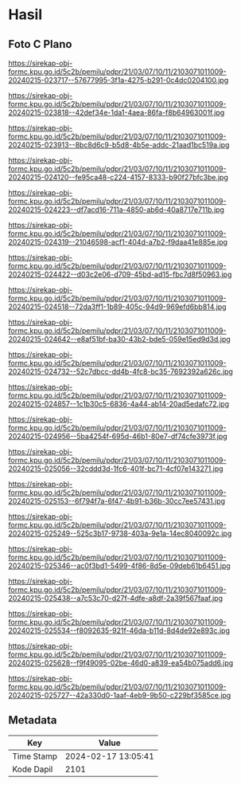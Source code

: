 # Hasil

## Foto C Plano

https://sirekap-obj-formc.kpu.go.id/5c2b/pemilu/pdpr/21/03/07/10/11/2103071011009-20240215-023717--57677995-3f1a-4275-b291-0c4dc0204100.jpg

https://sirekap-obj-formc.kpu.go.id/5c2b/pemilu/pdpr/21/03/07/10/11/2103071011009-20240215-023818--42def34e-1da1-4aea-86fa-f8b64963001f.jpg

https://sirekap-obj-formc.kpu.go.id/5c2b/pemilu/pdpr/21/03/07/10/11/2103071011009-20240215-023913--8bc8d6c9-b5d8-4b5e-addc-21aad1bc519a.jpg

https://sirekap-obj-formc.kpu.go.id/5c2b/pemilu/pdpr/21/03/07/10/11/2103071011009-20240215-024120--fe95ca48-c224-4157-8333-b90f27bfc3be.jpg

https://sirekap-obj-formc.kpu.go.id/5c2b/pemilu/pdpr/21/03/07/10/11/2103071011009-20240215-024223--df7acd16-711a-4850-ab6d-40a8717e711b.jpg

https://sirekap-obj-formc.kpu.go.id/5c2b/pemilu/pdpr/21/03/07/10/11/2103071011009-20240215-024319--21046598-acf1-404d-a7b2-f9daa41e885e.jpg

https://sirekap-obj-formc.kpu.go.id/5c2b/pemilu/pdpr/21/03/07/10/11/2103071011009-20240215-024422--d03c2e06-d709-45bd-ad15-fbc7d8f50963.jpg

https://sirekap-obj-formc.kpu.go.id/5c2b/pemilu/pdpr/21/03/07/10/11/2103071011009-20240215-024518--72da3ff1-1b89-405c-94d9-969efd6bb814.jpg

https://sirekap-obj-formc.kpu.go.id/5c2b/pemilu/pdpr/21/03/07/10/11/2103071011009-20240215-024642--e8af51bf-ba30-43b2-bde5-059e15ed9d3d.jpg

https://sirekap-obj-formc.kpu.go.id/5c2b/pemilu/pdpr/21/03/07/10/11/2103071011009-20240215-024732--52c7dbcc-dd4b-4fc8-bc35-7692392a626c.jpg

https://sirekap-obj-formc.kpu.go.id/5c2b/pemilu/pdpr/21/03/07/10/11/2103071011009-20240215-024857--1c1b30c5-6836-4a44-ab14-20ad5edafc72.jpg

https://sirekap-obj-formc.kpu.go.id/5c2b/pemilu/pdpr/21/03/07/10/11/2103071011009-20240215-024956--5ba4254f-695d-46b1-80e7-df74cfe3973f.jpg

https://sirekap-obj-formc.kpu.go.id/5c2b/pemilu/pdpr/21/03/07/10/11/2103071011009-20240215-025056--32cddd3d-1fc6-401f-bc71-4cf07e143271.jpg

https://sirekap-obj-formc.kpu.go.id/5c2b/pemilu/pdpr/21/03/07/10/11/2103071011009-20240215-025153--6f794f7a-6f47-4b91-b36b-30cc7ee57431.jpg

https://sirekap-obj-formc.kpu.go.id/5c2b/pemilu/pdpr/21/03/07/10/11/2103071011009-20240215-025249--525c3b17-9738-403a-9e1a-14ec8040092c.jpg

https://sirekap-obj-formc.kpu.go.id/5c2b/pemilu/pdpr/21/03/07/10/11/2103071011009-20240215-025346--ac0f3bd1-5499-4f86-8d5e-09deb61b6451.jpg

https://sirekap-obj-formc.kpu.go.id/5c2b/pemilu/pdpr/21/03/07/10/11/2103071011009-20240215-025438--a7c53c70-d27f-4dfe-a8df-2a39f567faaf.jpg

https://sirekap-obj-formc.kpu.go.id/5c2b/pemilu/pdpr/21/03/07/10/11/2103071011009-20240215-025534--f8092635-921f-46da-b11d-8d4de92e893c.jpg

https://sirekap-obj-formc.kpu.go.id/5c2b/pemilu/pdpr/21/03/07/10/11/2103071011009-20240215-025628--f9f49095-02be-46d0-a839-ea54b075add6.jpg

https://sirekap-obj-formc.kpu.go.id/5c2b/pemilu/pdpr/21/03/07/10/11/2103071011009-20240215-025727--42a330d0-1aaf-4eb9-9b50-c229bf3585ce.jpg


## Metadata

| Key        | Value               |
| ---------- | ------------------- |
| Time Stamp | 2024-02-17 13:05:41 |
| Kode Dapil | 2101                |



